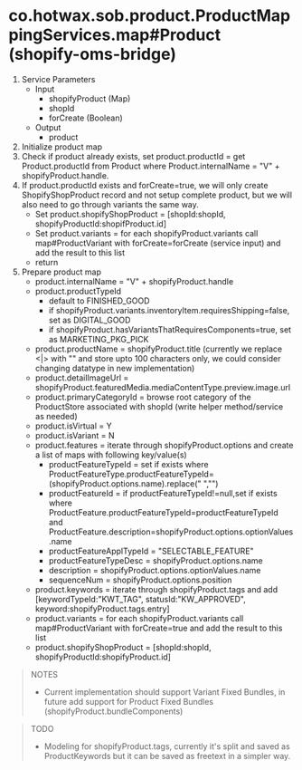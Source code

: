 # co.hotwax.sob.product.ProductMappingServices.map#Product (shopify-oms-bridge)
1. Service Parameters
    * Input
        * shopifyProduct (Map)
        * shopId
        * forCreate (Boolean)
    * Output
        * product
2. Initialize product map
3. Check if product already exists, set product.productId = get Product.productId from Product where Product.internalName = "V" + shopifyProduct.handle.
4. If product.productId exists and forCreate=true, we will only create ShopifyShopProduct record and not setup complete product, but we will also need to go through variants the same way.
    * Set product.shopifyShopProduct = [shopId:shopId, shopifyProductId:shopifProduct.id]
    * Set product.variants = for each shopifyProduct.variants call map#ProductVariant with forCreate=forCreate (service input) and add the result to this list
    * return
5. Prepare product map
    * product.internalName = "V" + shopifyProduct.handle
    * product.productTypeId
        * default to FINISHED_GOOD
        * if shopifyProduct.variants.inventoryItem.requiresShipping=false, set as DIGITAL_GOOD
        * if shopifyProduct.hasVariantsThatRequiresComponents=true, set as MARKETING_PKG_PICK
    * product.productName = shopifyProduct.title (currently we replace <|> with "" and store upto 100 characters only, we could consider changing datatype in new implementation)
    * product.detailImageUrl = shopifyProduct.featuredMedia.mediaContentType.preview.image.url
    * product.primaryCategoryId = browse root category of the ProductStore associated with shopId (write helper method/service as needed)
    * product.isVirtual = Y
    * product.isVariant = N
    * product.features = iterate through shopifyProduct.options and create a list of maps with following key/value(s)
        * productFeatureTypeId = set if exists where ProductFeatureType.productFeatureTypeId=(shopifyProduct.options.name).replace(" ","")
        * productFeatureId = if productFeatureTypeId!=null,set if exists where ProductFeature.productFeatureTypeId=productFeatureTypeId and ProductFeature.description=shopifyProduct.options.optionValues.name
        * productFeatureApplTypeId = "SELECTABLE_FEATURE"
        * productFeatureTypeDesc = shopifyProduct.options.name
        * description = shopifyProduct.options.optionValues.name
        * sequenceNum = shopifyProduct.options.position
    * product.keywords = iterate through shopifyProduct.tags and add [keywordTypeId:"KWT_TAG", statusId:"KW_APPROVED", keyword:shopifyProduct.tags.entry]
    * product.variants = for each shopifyProduct.variants call map#ProductVariant with forCreate=true and add the result to this list
    * product.shopifyShopProduct = [shopId:shopId, shopifyProductId:shopifyProduct.id]

> NOTES
> - Current implementation should support Variant Fixed Bundles, in future add support for Product Fixed Bundles (shopifyProduct.bundleComponents)

> TODO
> - Modeling for shopifyProduct.tags, currently it's split and saved as ProductKeywords but it can be saved as freetext in a simpler way.